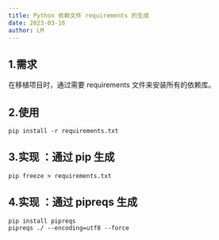 ```yaml
---
title: Python 依赖文件 requirements 的生成
date: 2023-03-16
author: LM
---
```


## 1.需求

在移植项目时，通过需要 requirements 文件来安装所有的依赖库。

## 2.使用

```
pip install -r requirements.txt
```

## 3.实现 ：通过 pip 生成

```
pip freeze > requirements.txt
```

## 4.实现 ：通过 pipreqs 生成

```
pip install pipreqs
pipreqs ./ --encoding=utf8 --force
```

